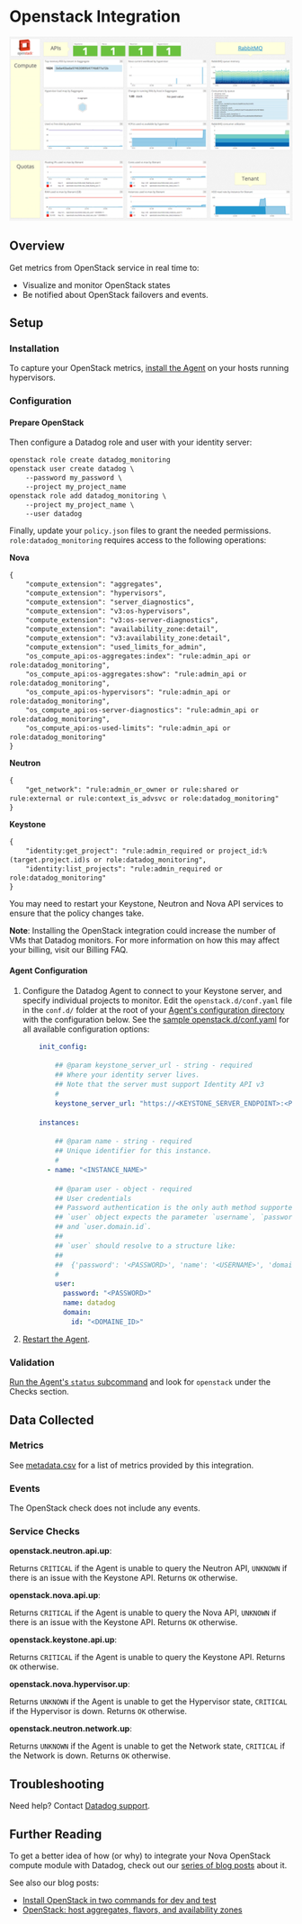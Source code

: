# Openstack Integration

![OpenStack default dashboard][1]

## Overview

Get metrics from OpenStack service in real time to:

* Visualize and monitor OpenStack states
* Be notified about OpenStack failovers and events.

## Setup
### Installation

To capture your OpenStack metrics, [install the Agent][2] on your hosts running hypervisors.

### Configuration
#### Prepare OpenStack
Then configure a Datadog role and user with your identity server:

```
openstack role create datadog_monitoring
openstack user create datadog \
    --password my_password \
    --project my_project_name
openstack role add datadog_monitoring \
    --project my_project_name \
    --user datadog
```

Finally, update your `policy.json` files to grant the needed permissions. `role:datadog_monitoring` requires access to the following operations:

**Nova**

```
{
    "compute_extension": "aggregates",
    "compute_extension": "hypervisors",
    "compute_extension": "server_diagnostics",
    "compute_extension": "v3:os-hypervisors",
    "compute_extension": "v3:os-server-diagnostics",
    "compute_extension": "availability_zone:detail",
    "compute_extension": "v3:availability_zone:detail",
    "compute_extension": "used_limits_for_admin",
    "os_compute_api:os-aggregates:index": "rule:admin_api or role:datadog_monitoring",
    "os_compute_api:os-aggregates:show": "rule:admin_api or role:datadog_monitoring",
    "os_compute_api:os-hypervisors": "rule:admin_api or role:datadog_monitoring",
    "os_compute_api:os-server-diagnostics": "rule:admin_api or role:datadog_monitoring",
    "os_compute_api:os-used-limits": "rule:admin_api or role:datadog_monitoring"
}
```

**Neutron**

```
{
    "get_network": "rule:admin_or_owner or rule:shared or rule:external or rule:context_is_advsvc or role:datadog_monitoring"
}
```

**Keystone**

```
{
    "identity:get_project": "rule:admin_required or project_id:%(target.project.id)s or role:datadog_monitoring",
    "identity:list_projects": "rule:admin_required or role:datadog_monitoring"
}
```

You may need to restart your Keystone, Neutron and Nova API services to ensure that the policy changes take.

**Note**: Installing the OpenStack integration could increase the number of VMs that Datadog monitors. For more information on how this may affect your billing, visit our Billing FAQ.

#### Agent Configuration

1. Configure the Datadog Agent to connect to your Keystone server, and specify individual projects to monitor. Edit the `openstack.d/conf.yaml` file in the `conf.d/` folder at the root of your [Agent's configuration directory][3] with the configuration below. See the [sample openstack.d/conf.yaml][4] for all available configuration options:

    ```yaml
        init_config:

            ## @param keystone_server_url - string - required
            ## Where your identity server lives.
            ## Note that the server must support Identity API v3
            #
            keystone_server_url: "https://<KEYSTONE_SERVER_ENDPOINT>:<PORT>/"

        instances:

            ## @param name - string - required
            ## Unique identifier for this instance.
            #
          - name: "<INSTANCE_NAME>"

            ## @param user - object - required
            ## User credentials
            ## Password authentication is the only auth method supported.
            ## `user` object expects the parameter `username`, `password`,
            ## and `user.domain.id`.
            ##
            ## `user` should resolve to a structure like:
            ##
            ##  {'password': '<PASSWORD>', 'name': '<USERNAME>', 'domain': {'id': '<DOMAINE_ID>'}}
            #
            user:
              password: "<PASSWORD>"
              name: datadog
              domain:
                id: "<DOMAINE_ID>"
    ```

2. [Restart the Agent][5].

### Validation

[Run the Agent's `status` subcommand][6] and look for `openstack` under the Checks section.

## Data Collected
### Metrics
See [metadata.csv][7] for a list of metrics provided by this integration.

### Events
The OpenStack check does not include any events.

### Service Checks
**openstack.neutron.api.up**:

Returns `CRITICAL` if the Agent is unable to query the Neutron API, `UNKNOWN` if there is an issue with the Keystone API. Returns `OK` otherwise.

**openstack.nova.api.up**:

Returns `CRITICAL` if the Agent is unable to query the Nova API, `UNKNOWN` if there is an issue with the Keystone API. Returns `OK` otherwise.

**openstack.keystone.api.up**:

Returns `CRITICAL` if the Agent is unable to query the Keystone API. Returns `OK` otherwise.

**openstack.nova.hypervisor.up**:

Returns `UNKNOWN` if the Agent is unable to get the Hypervisor state, `CRITICAL` if the Hypervisor is down. Returns `OK` otherwise.

**openstack.neutron.network.up**:

Returns `UNKNOWN` if the Agent is unable to get the Network state, `CRITICAL` if the Network is down. Returns `OK` otherwise.

## Troubleshooting

Need help? Contact [Datadog support][8].

## Further Reading

To get a better idea of how (or why) to integrate your Nova OpenStack compute module with Datadog, check out our [series of blog posts][9] about it.

See also our blog posts:

* [Install OpenStack in two commands for dev and test][10]
* [OpenStack: host aggregates, flavors, and availability zones][11]


[1]: https://raw.githubusercontent.com/DataDog/integrations-core/master/openstack/images/openstack_dashboard.png
[2]: https://app.datadoghq.com/account/settings#agent
[3]: https://docs.datadoghq.com/agent/guide/agent-configuration-files/?tab=agentv6#agent-configuration-directory
[4]: https://github.com/DataDog/integrations-core/blob/master/openstack/datadog_checks/openstack/data/conf.yaml.example
[5]: https://docs.datadoghq.com/agent/guide/agent-commands/?tab=agentv6#start-stop-and-restart-the-agent
[6]: https://docs.datadoghq.com/agent/guide/agent-commands/?tab=agentv6#agent-status-and-information
[7]: https://github.com/DataDog/integrations-core/blob/master/openstack/metadata.csv
[8]: https://docs.datadoghq.com/help
[9]: https://www.datadoghq.com/blog/openstack-monitoring-nova
[10]: https://www.datadoghq.com/blog/install-openstack-in-two-commands
[11]: https://www.datadoghq.com/blog/openstack-host-aggregates-flavors-availability-zones
